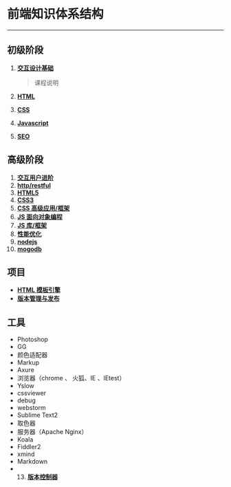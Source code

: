 # 前端知识体系结构 
---------------------

## 初级阶段 

1. **[交互设计基础](base/1-交互设计基础.md "交互设计基础")**  
   >课程说明
   

2. **[HTML](base/2-html.md "HTML")** 
3. **[CSS](base/3-css.md "CSS")** 
4. **[Javascript](base/4-Javascript.md "Javascript")**
5.  **[SEO](base/5-seo.md "SEO")**


## 高级阶段
1. **[交互用户进阶](high-grade/1-http-restful.md "交互用户进阶")**
2. **[http/restful](high-grade/1-http-restful.md "http/restful")**
3. **[HTML5](high-grade/2-html5.md "HTML5")**
4. **[CSS3](high-grade/3-css3.md "CSS3")**
5. **[CSS 高级应用/框架](high-grade/4-css高级编程.md "CSS 高级应用/框架")**
6. **[JS 面向对象编程](high-grade/6-Javascript高级编程.md "JS 面向对象编程")**
7. **[JS 库/框架](high-grade/7-JS库-框架.md.md "JS 库/框架")**
8. **[性能优化](high-grade/8-性能优化.md "")**
9. **[nodejs](high-grade/9-nodejs.md "")** 
10. **[mogodb](high-grade/10-MongoDB.md "")**



## 项目
- **[HTML 模板引擎](high-grade/6-Javascript高级编程.md "HTML 模板引擎")**
- **[版本管理与发布](project/1-版本管理与发布.md "版本管理与发布")**



## 工具 ##
 - Photoshop
  - GG
  - 颜色适配器
 - Markup
 - Axure
 - 浏览器（chrome 、 火狐、IE 、IEtest）
  - Yslow
  - cssviewer
  - debug
 - webstorm
 - Sublime Text2
 - 取色器
 - 服务器（Apache Nginx）
 - Koala
 - Fiddler2
 - xmind
 - Markdown
 - 13. **[版本控制器](high-grade/.md "")**

 



